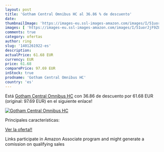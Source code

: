 ```yaml
---
layout: post
title: 'Gotham Central Omnibus HC al 36.86 % de descuento'
date: 
thumbnailImage: 'https://images-eu.ssl-images-amazon.com/images/I/51uorJjF9ZL._SL200_.jpg'
images: [ 'https://images-eu.ssl-images-amazon.com/images/I/51uorJjF9ZL._SL200_.jpg' ]
comments: true
category: ofertas
author: ring
slug: '1401261922-es'
description:
actualPrice: 61.68 EUR
currency: EUR
price: 61.68
comparePrice: 97.69 EUR
inStock: true
prodname: 'Gotham Central Omnibus HC'
country: 'es'
---
```


Está [Gotham Central Omnibus HC](https://www.amazon.es/dp/1401261922/?tag=tolees-21) con 36.86 de descuento por 61.68 EUR (original: 97.69 EUR) en el siguiente enlace!

[![Gotham Central Omnibus HC](https://images-eu.ssl-images-amazon.com/images/I/51uorJjF9ZL._SL200_.jpg)](https://www.amazon.es/dp/1401261922/?tag=tolees-21)

Principales características:


[Ver la oferta!!](https://www.amazon.es/dp/1401261922/?tag=tolees-21)

Links participate in Amazon Associate program and might generate a comission on qualifying sales


